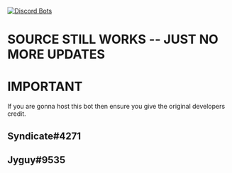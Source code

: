 [![Discord Bots](https://discordbots.org/api/widget/518819275176148995.svg)](https://discordbots.org/bot/518819275176148995)

# SOURCE STILL WORKS -- JUST NO MORE UPDATES
# IMPORTANT
If you are gonna host this bot then ensure you give the original developers credit.
## Syndicate#4271
## Jyguy#9535


